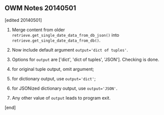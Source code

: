 ## OWM Notes 20140501

[edited 20140501]

 1. Merge content from older `retrieve.get_single_date_data_from_db_json()` into `retrieve.get_single_date_data_from_db()`.

 1. Now include default argument `output='dict of tuples'`.

   2. Options for `output` are ['dict', 'dict of tuples', 'JSON']. Checking is done.
   2. for original tuple output, omit argument;
   2. for dictionary output, use `output='dict'`;
   2. for JSONized dictionary output, use `output='JSON'`.
   2. Any other value of `output` leads to program exit.

[end]
